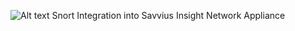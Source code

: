 ![Alt text](SnortDashboard.png?raw=true "Screenshot")
Snort Integration into Savvius Insight Network Appliance
